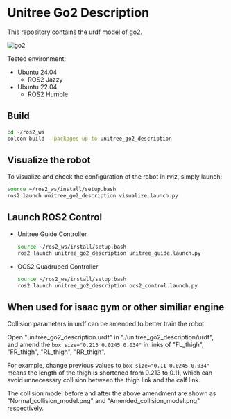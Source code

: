 # Unitree Go2 Description
This repository contains the urdf model of go2.

![go2](../../../.images/go2.png)

Tested environment:
* Ubuntu 24.04
  * ROS2 Jazzy
* Ubuntu 22.04
  * ROS2 Humble

## Build
```bash
cd ~/ros2_ws
colcon build --packages-up-to unitree_go2_description
```

## Visualize the robot
To visualize and check the configuration of the robot in rviz, simply launch:
```bash
source ~/ros2_ws/install/setup.bash
ros2 launch unitree_go2_description visualize.launch.py
```

## Launch ROS2 Control
* Unitree Guide Controller
  ```bash
  source ~/ros2_ws/install/setup.bash
  ros2 launch unitree_go2_description unitree_guide.launch.py
  ```
* OCS2 Quadruped Controller
  ```bash
  source ~/ros2_ws/install/setup.bash
  ros2 launch unitree_go2_description ocs2_control.launch.py
  ```

## When used for isaac gym or other similiar engine 

Collision parameters in urdf can be amended to better train the robot:

Open "unitree_go2_description.urdf" in "./unitree_go2_description/urdf",
and amend the ` box size="0.213 0.0245 0.034" ` in links of "FL_thigh", "FR_thigh", "RL_thigh", "RR_thigh".

For example, change previous values to ` box size="0.11 0.0245 0.034" ` means the length of the thigh is shortened from 0.213 to 0.11, which can avoid unnecessary collision between the thigh link and the calf link. 

The collision model before and after the above amendment are shown as "Normal_collision_model.png" and "Amended_collision_model.png" respectively.


